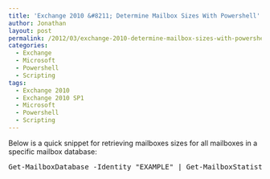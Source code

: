 ```yaml
---
title: 'Exchange 2010 &#8211; Determine Mailbox Sizes With Powershell'
author: Jonathan
layout: post
permalink: /2012/03/exchange-2010-determine-mailbox-sizes-with-powershell/
categories:
  - Exchange
  - Microsoft
  - Powershell
  - Scripting
tags:
  - Exchange 2010
  - Exchange 2010 SP1
  - Microsoft
  - Powershell
  - Scripting
---
```

Below is a quick snippet for retrieving mailboxes sizes for all mailboxes in a specific mailbox database:

<pre class="brush: powershell; title: ; notranslate" title="">Get-MailboxDatabase -Identity "EXAMPLE" | Get-MailboxStatistics | where {$_.ObjectClass –eq “Mailbox”} | Sort-Object TotalItemSize –Descending | ft @{label=”User”;expression={$_.DisplayName}},@{label=”Total Size (MB)”;expression={$_.TotalItemSize.Value.ToMB()}},@{label=”Items”;expression={$_.ItemCount}} -auto</pre>